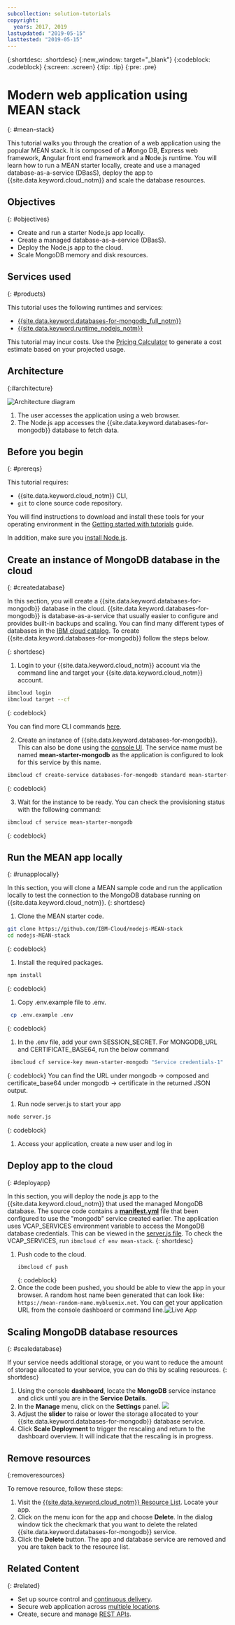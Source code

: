 ```yaml
---
subcollection: solution-tutorials
copyright:
  years: 2017, 2019
lastupdated: "2019-05-15"
lasttested: "2019-05-15"
---
```


{:shortdesc: .shortdesc}
{:new_window: target="_blank"}
{:codeblock: .codeblock}
{:screen: .screen}
{:tip: .tip}
{:pre: .pre}


# Modern web application using MEAN stack
{: #mean-stack}

This tutorial walks you through the creation of a web application using the popular MEAN stack. It is composed of a **M**ongo DB, **E**xpress web framework, **A**ngular front end framework and a **N**ode.js runtime. You will learn how to run a MEAN starter locally, create and use a managed database-as-a-service (DBasS), deploy the app to {{site.data.keyword.cloud_notm}} and scale the database resources.

## Objectives

{: #objectives}

- Create and run a starter Node.js app locally.
- Create a managed database-as-a-service (DBasS).
- Deploy the Node.js app to the cloud.
- Scale MongoDB memory and disk resources.

## Services used

{: #products}

This tutorial uses the following runtimes and services:
* [{{site.data.keyword.databases-for-mongodb_full_notm}}](https://{DomainName}/catalog/services/databases-for-mongodb)
* [{{site.data.keyword.runtime_nodejs_notm}}](https://{DomainName}/catalog/starters/sdk-for-nodejs)

This tutorial may incur costs. Use the [Pricing Calculator](https://{DomainName}/estimator/review) to generate a cost estimate based on your projected usage.

## Architecture

{:#architecture}

<p style="text-align: center;">

![Architecture diagram](images/solution7/Architecture.png)</p>

1. The user accesses the application using a web browser.
2. The Node.js app accesses the {{site.data.keyword.databases-for-mongodb}} database to fetch data.

## Before you begin
{: #prereqs}

This tutorial requires:
* {{site.data.keyword.cloud_notm}} CLI,
* `git` to clone source code repository.

You will find instructions to download and install these tools for your operating environment in the [Getting started with tutorials](/docs/tutorials?topic=solution-tutorials-getting-started) guide.

In addition, make sure you [install Node.js](https://nodejs.org/).

## Create an instance of MongoDB database in the cloud

{: #createdatabase}

In this section, you will create a {{site.data.keyword.databases-for-mongodb}} database in the cloud. {{site.data.keyword.databases-for-mongodb}} is database-as-a-service that usually easier to configure and provides built-in backups and scaling. You can find many different types of databases in the  [IBM cloud catalog](https://{DomainName}/catalog/?category=data). To create {{site.data.keyword.databases-for-mongodb}} follow the steps below.

{: shortdesc}

1. Login to your {{site.data.keyword.cloud_notm}} account via the command line and target your {{site.data.keyword.cloud_notm}} account.

  ```sh
  ibmcloud login
  ibmcloud target --cf
  ```
  {: codeblock}

  You can find more CLI commands [here](https://{DomainName}/docs/cli?topic=cloud-cli-install-ibmcloud-cli).

2. Create an instance of {{site.data.keyword.databases-for-mongodb}}. This can also be done using the [console UI](https://{DomainName}/catalog/services/databases-for-mongodb). The service name must be named **mean-starter-mongodb** as the application is configured to look for this service by this name.

  ```sh
  ibmcloud cf create-service databases-for-mongodb standard mean-starter-mongodb
  ```
  {: codeblock}

3. Wait for the instance to be ready. You can check the provisioning status with the following command:
  ```sh
  ibmcloud cf service mean-starter-mongodb
  ```
  {: codeblock}


## Run the MEAN app locally
{: #runapplocally}

In this section, you will clone a MEAN sample code and run the application locally to test the connection to the MongoDB database running on {{site.data.keyword.cloud_notm}}.
{: shortdesc}

1. Clone the MEAN starter code.
  ```sh
  git clone https://github.com/IBM-Cloud/nodejs-MEAN-stack
  cd nodejs-MEAN-stack
  ```
  {: codeblock}
1. Install the required packages.
  ```sh
  npm install
  ```
  {: codeblock}
1. Copy .env.example file to .env.
  ```sh
   cp .env.example .env
  ```
  {: codeblock}
1. In the .env file, add your own SESSION_SECRET. For MONGODB_URL and CERTIFICATE_BASE64, run the below command
  ```sh
   ibmcloud cf service-key mean-starter-mongodb "Service credentials-1"
  ```
  {: codeblock}
   You can find the URL under mongodb -> composed and certificate_base64 under mongodb -> certificate in the returned JSON output.
1. Run node server.js to start your app
  ```sh
  node server.js
  ```
  {: codeblock}
1. Access your application, create a new user and log in

## Deploy app to the cloud

{: #deployapp}

In this section, you will deploy the node.js app to the {{site.data.keyword.cloud_notm}} that used the managed MongoDB database. The source code contains a [**manifest.yml**](https://github.com/IBM-Cloud/nodejs-MEAN-stack/blob/master/manifest.yml) file that been configured to use the "mongodb" service created earlier. The application uses VCAP_SERVICES environment variable to access the MongoDB database credentials. This can be viewed in the [server.js file](https://github.com/IBM-Cloud/nodejs-MEAN-stack/blob/master/server.js). To check the VCAP_SERVICES, run `ibmcloud cf env mean-stack`.
{: shortdesc}

1. Push code to the cloud.
   ```sh
   ibmcloud cf push
   ```
   {: codeblock}
2. Once the code been pushed, you should be able to view the app in your browser. A random host name been generated that can look like: `https://mean-random-name.mybluemix.net`. You can get your application URL from the console dashboard or command line.![Live App](images/solution7/live-app.png)

## Scaling MongoDB database resources
{: #scaledatabase}

If your service needs additional storage, or you want to reduce the amount of storage allocated to your service, you can do this by scaling resources.
{: shortdesc}

1. Using the console **dashboard**, locate the **MongoDB** service instance and click until you are in the **Service Details**.
2. In the **Manage** menu, click on the  **Settings** panel.
  ![](images/solution7/MongoDB_ScaleResources.png)
3. Adjust the **slider** to raise or lower the storage allocated to your {{site.data.keyword.databases-for-mongodb}} database service.
4. Click **Scale Deployment** to trigger the rescaling and return to the dashboard overview. It will indicate that the  rescaling is in progress.

## Remove resources
{:removeresources}

To remove resource, follow these steps:
1. Visit the [{{site.data.keyword.cloud_notm}} Resource List](https://{DomainName}/resources). Locate your app.
2. Click on the menu icon for the app and choose **Delete**. In the dialog window tick the checkmark that you want to delete the related {{site.data.keyword.databases-for-mongodb}} service.
3. Click the **Delete** button. The app and database service are removed and you are taken back to the resource list.

## Related Content

{: #related}

- Set up source control and [continuous delivery](https://{DomainName}/docs/tutorials?topic=solution-tutorials-multi-region-webapp#devops).
- Secure web application across [multiple locations](https://{DomainName}/docs/tutorials?topic=solution-tutorials-multi-region-webapp).
- Create, secure and manage [REST APIs](https://{DomainName}/docs/tutorials?topic=solution-tutorials-create-manage-secure-apis#create-manage-secure-apis).
